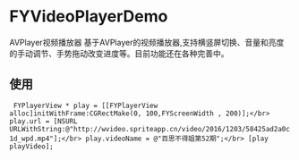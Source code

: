 # FYVideoPlayerDemo
AVPlayer视频播放器
基于AVPlayer的视频播放器,支持横竖屏切换、音量和亮度的手动调节、手势拖动改变进度等。目前功能还在各种完善中。 

## 使用
` FYPlayerView * play = [[FYPlayerView alloc]initWithFrame:CGRectMake(0, 100,FYScreenWidth , 200)];</br>
 play.url = [NSURL URLWithString:@"http://wvideo.spriteapp.cn/video/2016/1203/58425ad2a0c1d_wpd.mp4"];</br>
 play.videoName = @"百思不得姐第52期";</br>
 [play playVideo];`</br>
 
 
